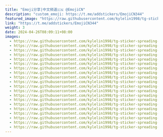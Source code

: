 ```yaml
---
title: "Emoji分享|中文频道🇨🇳 @EmojiCN"
description: "custom_emoji: https://t.me/addstickers/EmojiCN344"
featured_image: "https://raw.githubusercontent.com/kylelin1998/tg-sticker-spreading-worldwide-images/main/img/f56abb93-7da6-4b21-b7d7-2f6e3a816eb5.jpg"
link: "https://t.me/addstickers/EmojiCN344"
weight: 3
date: 2024-04-26T08:09:11+08:00
images:
  - https://raw.githubusercontent.com/kylelin1998/tg-sticker-spreading-worldwide-images/main/img/f56abb93-7da6-4b21-b7d7-2f6e3a816eb5.jpg
  - https://raw.githubusercontent.com/kylelin1998/tg-sticker-spreading-worldwide-images/main/img/814e2d77-bfd4-4290-936f-b0bcb9e6d9ad.jpg
  - https://raw.githubusercontent.com/kylelin1998/tg-sticker-spreading-worldwide-images/main/img/eef0a037-7bd2-4bd8-879a-b4642c716d0f.jpg
  - https://raw.githubusercontent.com/kylelin1998/tg-sticker-spreading-worldwide-images/main/img/3faba24c-f26d-4358-829b-eba0c30d83cd.jpg
  - https://raw.githubusercontent.com/kylelin1998/tg-sticker-spreading-worldwide-images/main/img/856c8d1c-f912-44a5-ac49-f50ac30f89d5.jpg
  - https://raw.githubusercontent.com/kylelin1998/tg-sticker-spreading-worldwide-images/main/img/845e5aa5-e0af-4109-9ed9-571d54c881b1.jpg
  - https://raw.githubusercontent.com/kylelin1998/tg-sticker-spreading-worldwide-images/main/img/eb2982ea-d953-4299-a7f4-35ef6e85406e.jpg
  - https://raw.githubusercontent.com/kylelin1998/tg-sticker-spreading-worldwide-images/main/img/13397959-0af4-4861-9537-561c67c240c1.jpg
  - https://raw.githubusercontent.com/kylelin1998/tg-sticker-spreading-worldwide-images/main/img/820dbfc9-e2c4-4eab-b0b2-00693595232d.jpg
  - https://raw.githubusercontent.com/kylelin1998/tg-sticker-spreading-worldwide-images/main/img/4b1b4a00-01e4-4b2f-a221-25a8fa3f3ea7.jpg
  - https://raw.githubusercontent.com/kylelin1998/tg-sticker-spreading-worldwide-images/main/img/8cca3418-65e3-44c8-9aae-d876782f3835.jpg
  - https://raw.githubusercontent.com/kylelin1998/tg-sticker-spreading-worldwide-images/main/img/20e94fc2-99e2-45f4-9b3a-e96ef94e2a9e.jpg
  - https://raw.githubusercontent.com/kylelin1998/tg-sticker-spreading-worldwide-images/main/img/a8e9c73c-6ff3-49e0-9743-30d006e52645.jpg
  - https://raw.githubusercontent.com/kylelin1998/tg-sticker-spreading-worldwide-images/main/img/9a4fa339-5732-4201-90c2-605075250071.jpg
  - https://raw.githubusercontent.com/kylelin1998/tg-sticker-spreading-worldwide-images/main/img/7dc4b168-db43-4d91-9909-fe7cd83c55b0.jpg
  - https://raw.githubusercontent.com/kylelin1998/tg-sticker-spreading-worldwide-images/main/img/8950379f-14da-42fb-9488-a0d0b631b8be.jpg
  - https://raw.githubusercontent.com/kylelin1998/tg-sticker-spreading-worldwide-images/main/img/49a65360-f8f7-4145-a0d1-5fcecc829b54.jpg
  - https://raw.githubusercontent.com/kylelin1998/tg-sticker-spreading-worldwide-images/main/img/79e5d14f-1764-48ac-939f-b720c5d23e5f.jpg
  - https://raw.githubusercontent.com/kylelin1998/tg-sticker-spreading-worldwide-images/main/img/496aed3f-eb59-470f-8de1-d103204274d9.jpg
  - https://raw.githubusercontent.com/kylelin1998/tg-sticker-spreading-worldwide-images/main/img/afe60f46-692d-4fce-922e-f51521d30187.jpg
---
```

